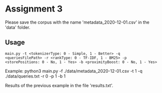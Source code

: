 # Assignment 3
Please save the corpus with the name 'metadata_2020-12-01.csv' in the 'data' folder.

Usage
----------------------
    main.py -t <tokenizerType: 0 - Simple, 1 - Better> -q <queriesFilePath> -r <rankType: 0 - TF-IDF, 1 - BM25> -p <storePositions: 0 - No, 1 - Yes> -b <proximityBoost: 0 - No, 1 - Yes>
Example:
    python3 main.py -f ./data/metadata_2020-12-01.csv -t 1 -q ./data/queries.txt -r 0 -p 1 -b 1

Results of the previous example in the file 'results.txt'.


    



